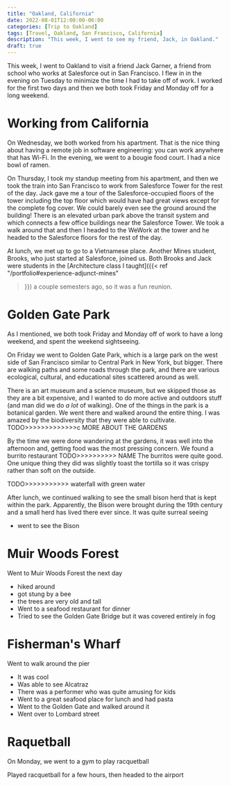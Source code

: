 ```yaml
---
title: "Oakland, California"
date: 2022-08-01T12:00:00-06:00
categories: [Trip to Oakland]
tags: [Travel, Oakland, San Francisco, California]
description: "This week, I went to see my friend, Jack, in Oakland."
draft: true
---
```


This week, I went to Oakland to visit a friend Jack Garner, a friend from school
who works at Salesforce out in San Francisco. I flew in in the evening on
Tuesday to minimize the time I had to take off of work. I worked for the first
two days and then we both took Friday and Monday off for a long weekend.

# Working from California

On Wednesday, we both worked from his apartment. That is the nice thing
about having a remote job in software engineering: you can work anywhere that
has Wi-Fi. In the evening, we went to a bougie food court. I had a nice bowl of
ramen.

On Thursday, I took my standup meeting from his apartment, and then we took the
train into San Francisco to work from Salesforce Tower for the rest of the day.
Jack gave me a tour of the Salesforce-occupied floors of the tower including the
top floor which would have had great views except for the complete fog cover. We
could barely even see the ground around the building! There is an elevated urban
park above the transit system and which connects a few office buildings near the
Salesforce Tower. We took a walk around that and then I headed to the WeWork at
the tower and he headed to the Salesforce floors for the rest of the day.

At lunch, we met up to go to a Vietnamese place. Another Mines student, Brooks,
who just started at Salesforce, joined us. Both Brooks and Jack were students in
the [Architecture class I taught]({{< ref "/portfolio#experience-adjunct-mines"
>}}) a couple semesters ago, so it was a fun reunion.

# Golden Gate Park

As I mentioned, we both took Friday and Monday off of work to have a long
weekend, and spent the weekend sightseeing.

On Friday we went to Golden Gate Park, which is a large park on the west side of
San Francisco similar to Central Park in New York, but bigger. There are walking
paths and some roads through the park, and there are various ecological,
cultural, and educational sites scattered around as well.

There is an art museum and a science museum, but we skipped those as they are a
bit expensive, and I wanted to do more active and outdoors stuff (and man did we
do _a lot_ of walking). One of the things in the park is a botanical garden. We
went there and walked around the entire thing. I was amazed by the biodiversity
that they were able to cultivate.
TODO>>>>>>>>>>>>>c MORE ABOUT THE GARDENS

By the time we were done wandering at the gardens, it was well into the
afternoon and, getting food was the most pressing concern.
We found a burrito restaurant TODO>>>>>>>>>> NAME
The burritos were quite good. One unique thing they did was slightly toast the
tortilla so it was crispy rather than soft on the outside.

TODO>>>>>>>>>>> waterfall with green water

After lunch, we continued walking to see the small bison herd that is kept
within the park. Apparently, the Bison were brought during the 19th century and 
a small herd has lived there ever since. It was quite surreal seeing

* went to see the Bison


# Muir Woods Forest

Went to Muir Woods Forest the next day

* hiked around
* got stung by a bee
* the trees are very old and tall
* Went to a seafood restaurant for dinner
* Tried to see the Golden Gate Bridge but it was covered entirely in fog

# Fisherman's Wharf

Went to walk around the pier

* It was cool
* Was able to see Alcatraz
* There was a performer who was quite amusing for kids
* Went to a great seafood place for lunch and had pasta
* Went to the Golden Gate and walked around it
* Went over to Lombard street

# Raquetball

On Monday, we went to a gym to play racquetball

Played racquetball for a few hours, then headed to the airport
